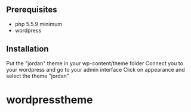 
## Prerequisites

- php 5.5.9 minimum
- wordpress

## Installation

Put the "jordan" theme in your wp-content/theme folder 
Connect you to your wordpress and go to your admin interface
Click on appearance and select the theme "jordan"


# wordpresstheme
